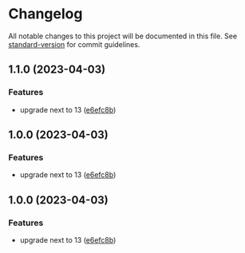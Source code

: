# Changelog

All notable changes to this project will be documented in this file. See [standard-version](https://github.com/conventional-changelog/standard-version) for commit guidelines.

## 1.1.0 (2023-04-03)


### Features

* upgrade next to 13 ([e6efc8b](https://github.com/captain-fatbeard/personal-website/commit/e6efc8bef44bb45475f8cda4540baa06f7cf7005))

## 1.0.0 (2023-04-03)


### Features

* upgrade next to 13 ([e6efc8b](https://github.com/captain-fatbeard/personal-website/commit/e6efc8bef44bb45475f8cda4540baa06f7cf7005))

## 1.0.0 (2023-04-03)


### Features

* upgrade next to 13 ([e6efc8b](https://github.com/captain-fatbeard/personal-website/commit/e6efc8bef44bb45475f8cda4540baa06f7cf7005))
